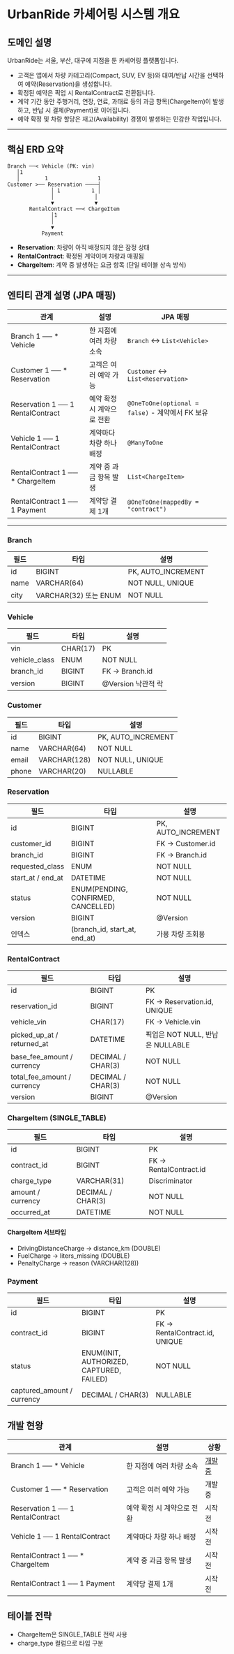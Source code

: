 # UrbanRide 카셰어링 시스템 개요

## 도메인 설명

UrbanRide는 서울, 부산, 대구에 지점을 둔 카셰어링 플랫폼입니다.

* 고객은 앱에서 차량 카테고리(Compact, SUV, EV 등)와 대여/반납 시간을 선택하여 예약(Reservation)을 생성합니다.
* 확정된 예약은 픽업 시 RentalContract로 전환됩니다.
* 계약 기간 동안 주행거리, 연장, 연료, 과태료 등의 과금 항목(ChargeItem)이 발생하고, 반납 시 결제(Payment)로 이어집니다.
* 예약 확정 및 차량 할당은 재고(Availability) 경쟁이 발생하는 민감한 작업입니다.

---

## 핵심 ERD 요약

```
Branch ──< Vehicle (PK: vin)
   │1
   │        1                1
Customer >── Reservation ────┤
              │ 1          1 │
              │             │
              ▼             ▼
       RentalContract ──< ChargeItem
              │1
              │
              ▼
           Payment
```

* **Reservation**: 차량이 아직 배정되지 않은 잠정 상태
* **RentalContract**: 확정된 계약이며 차량과 매핑됨
* **ChargeItem**: 계약 중 발생하는 요금 항목 (단일 테이블 상속 방식)

---

## 엔티티 관계 설명 (JPA 매핑)

| 관계                                | 설명              | JPA 매핑                                     |
| --------------------------------- | --------------- | ------------------------------------------ |
| Branch 1 ── \* Vehicle            | 한 지점에 여러 차량 소속  | `Branch` ↔ `List<Vehicle>`                 |
| Customer 1 ── \* Reservation      | 고객은 여러 예약 가능    | `Customer` ↔ `List<Reservation>`           |
| Reservation 1 ── 1 RentalContract | 예약 확정 시 계약으로 전환 | `@OneToOne(optional = false)` - 계약에서 FK 보유 |
| Vehicle 1 ── 1 RentalContract     | 계약마다 차량 하나 배정   | `@ManyToOne`                               |
| RentalContract 1 ── \* ChargeItem | 계약 중 과금 항목 발생   | `List<ChargeItem>`                         |
| RentalContract 1 ── 1 Payment     | 계약당 결제 1개       | `@OneToOne(mappedBy = "contract")`         |

---

### Branch

| 필드   | 타입                  | 설명                  |
| ---- | ------------------- | ------------------- |
| id   | BIGINT              | PK, AUTO\_INCREMENT |
| name | VARCHAR(64)         | NOT NULL, UNIQUE    |
| city | VARCHAR(32) 또는 ENUM | NOT NULL            |

### Vehicle

| 필드             | 타입       | 설명             |
| -------------- | -------- | -------------- |
| vin            | CHAR(17) | PK             |
| vehicle\_class | ENUM     | NOT NULL       |
| branch\_id     | BIGINT   | FK → Branch.id |
| version        | BIGINT   | @Version 낙관적 락 |

### Customer

| 필드    | 타입           | 설명                  |
| ----- | ------------ | ------------------- |
| id    | BIGINT       | PK, AUTO\_INCREMENT |
| name  | VARCHAR(64)  | NOT NULL            |
| email | VARCHAR(128) | NOT NULL, UNIQUE    |
| phone | VARCHAR(20)  | NULLABLE            |

### Reservation

| 필드                  | 타입                                  | 설명                  |
| ------------------- | ----------------------------------- | ------------------- |
| id                  | BIGINT                              | PK, AUTO\_INCREMENT |
| customer\_id        | BIGINT                              | FK → Customer.id    |
| branch\_id          | BIGINT                              | FK → Branch.id      |
| requested\_class    | ENUM                                | NOT NULL            |
| start\_at / end\_at | DATETIME                            | NOT NULL            |
| status              | ENUM(PENDING, CONFIRMED, CANCELLED) | NOT NULL            |
| version             | BIGINT                              | @Version            |
| 인덱스                 | (branch\_id, start\_at, end\_at)    | 가용 차량 조회용           |

### RentalContract

| 필드                            | 타입                | 설명                          |
| ----------------------------- | ----------------- | --------------------------- |
| id                            | BIGINT            | PK                          |
| reservation\_id               | BIGINT            | FK → Reservation.id, UNIQUE |
| vehicle\_vin                  | CHAR(17)          | FK → Vehicle.vin            |
| picked\_up\_at / returned\_at | DATETIME          | 픽업은 NOT NULL, 반납은 NULLABLE  |
| base\_fee\_amount / currency  | DECIMAL / CHAR(3) | NOT NULL                    |
| total\_fee\_amount / currency | DECIMAL / CHAR(3) | NOT NULL                    |
| version                       | BIGINT            | @Version                    |

### ChargeItem (SINGLE\_TABLE)

| 필드                | 타입                | 설명                     |
| ----------------- | ----------------- | ---------------------- |
| id                | BIGINT            | PK                     |
| contract\_id      | BIGINT            | FK → RentalContract.id |
| charge\_type      | VARCHAR(31)       | Discriminator          |
| amount / currency | DECIMAL / CHAR(3) | NOT NULL               |
| occurred\_at      | DATETIME          | NOT NULL               |

#### ChargeItem 서브타입

* DrivingDistanceCharge → distance\_km (DOUBLE)
* FuelCharge → liters\_missing (DOUBLE)
* PenaltyCharge → reason (VARCHAR(128))

### Payment

| 필드                          | 타입                                       | 설명                             |
| --------------------------- | ---------------------------------------- | ------------------------------ |
| id                          | BIGINT                                   | PK                             |
| contract\_id                | BIGINT                                   | FK → RentalContract.id, UNIQUE |
| status                      | ENUM(INIT, AUTHORIZED, CAPTURED, FAILED) | NOT NULL                       |
| captured\_amount / currency | DECIMAL / CHAR(3)                        | NULLABLE                       |


## 개발 현왕

| 관계    | 설명                                  | 상황                                                         |
| --------------------------- | ---------------------------------------- | ------------------------------ |
| Branch 1 ── \* Vehicle            | 한 지점에 여러 차량 소속  | <a href ="#">개발중</a>              |
| Customer 1 ── \* Reservation      | 고객은 여러 예약 가능    | 개발중        |
| Reservation 1 ── 1 RentalContract | 예약 확정 시 계약으로 전환 | 시작전 |
| Vehicle 1 ── 1 RentalContract     | 계약마다 차량 하나 배정   | 시작전                              |
| RentalContract 1 ── \* ChargeItem | 계약 중 과금 항목 발생   | 시작전                     |
| RentalContract 1 ── 1 Payment     | 계약당 결제 1개       | 시작전       |



## 테이블 전략

* ChargeItem은 SINGLE\_TABLE 전략 사용
* charge\_type 컬럼으로 타입 구분

